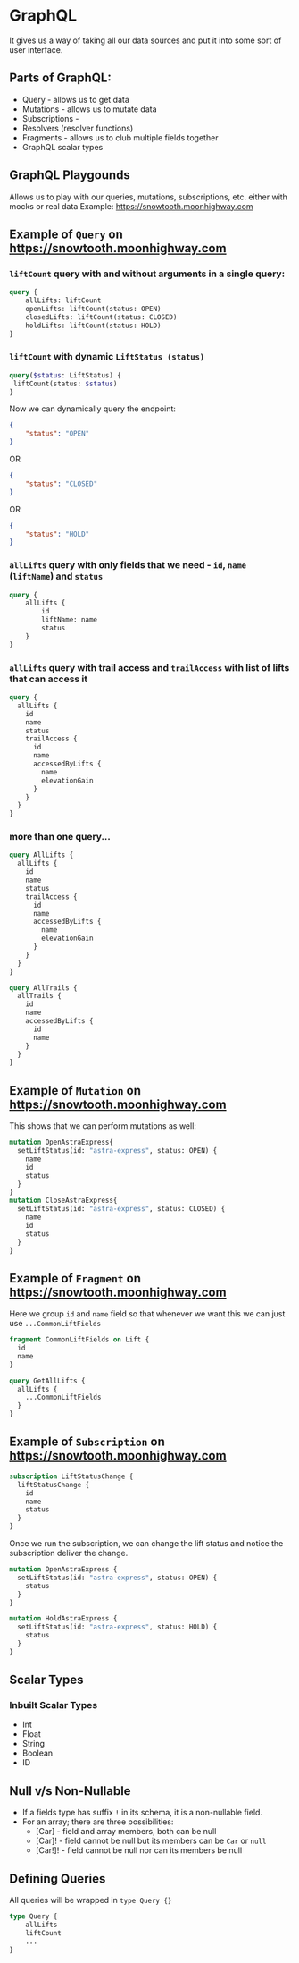 # GraphQL
It gives us a way of taking all our data sources and put it into some sort of user interface.

## Parts of GraphQL:
- Query - allows us to get data
- Mutations - allows us to mutate data
- Subscriptions - 
- Resolvers (resolver functions)
- Fragments - allows us to club multiple fields together
- GraphQL scalar types

## GraphQL Playgounds
Allows us to play with our queries, mutations, subscriptions, etc. either with mocks or real data
Example: https://snowtooth.moonhighway.com

## Example of `Query` on https://snowtooth.moonhighway.com

### `liftCount` query with and without arguments in a single query:
```graphql
query {
  	allLifts: liftCount
    openLifts: liftCount(status: OPEN)
    closedLifts: liftCount(status: CLOSED)
    holdLifts: liftCount(status: HOLD)
}
```


### `liftCount` with dynamic `LiftStatus (status)`
```graphql
query($status: LiftStatus) {
 liftCount(status: $status)   
}
```
Now we can dynamically query the endpoint:
```json
{
    "status": "OPEN"
}
```
OR
```json
{
    "status": "CLOSED"
}
```
OR
```json
{
    "status": "HOLD"
}
```

### `allLifts` query with only fields that we need - `id`, `name` (`liftName`) and `status`
```graphql
query {
    allLifts {
        id
        liftName: name
        status
    }
}
```

### `allLifts` query with trail access and `trailAccess` with list of lifts that can access it
```graphql
query {
  allLifts {
    id
    name
    status
    trailAccess {
      id
      name
      accessedByLifts {
        name
        elevationGain
      }
    }
  }
}
```

### more than one query...
```graphql
query AllLifts {
  allLifts {
    id
    name
    status
    trailAccess {
      id
      name
      accessedByLifts {
        name
        elevationGain
      }
    }
  }
}

query AllTrails {
  allTrails {
    id
    name
    accessedByLifts {
      id
      name
    }
  }
}
```



## Example of `Mutation` on https://snowtooth.moonhighway.com
This shows that we can perform mutations as well:
```graphql
mutation OpenAstraExpress{
  setLiftStatus(id: "astra-express", status: OPEN) {
    name
    id
    status
  }
}
mutation CloseAstraExpress{
  setLiftStatus(id: "astra-express", status: CLOSED) {
    name
    id
    status
  }
}
```

## Example of `Fragment` on https://snowtooth.moonhighway.com
Here we group `id` and `name` field so that whenever we want this we can just use `...CommonLiftFields`

```graphql
fragment CommonLiftFields on Lift {
  id
  name
}

query GetAllLifts {
  allLifts {
    ...CommonLiftFields
  }
}
```

## Example of `Subscription` on https://snowtooth.moonhighway.com

```graphql
subscription LiftStatusChange {
  liftStatusChange {
    id
    name
    status
  }
}
```

Once we run the subscription, we can change the lift status and notice the subscription deliver the change.

```graphql
mutation OpenAstraExpress {
  setLiftStatus(id: "astra-express", status: OPEN) {
    status
  }
}

mutation HoldAstraExpress {
  setLiftStatus(id: "astra-express", status: HOLD) {
    status
  }
}
```

## Scalar Types

### Inbuilt Scalar Types
- Int
- Float
- String
- Boolean
- ID

## Null v/s Non-Nullable
- If a fields type has suffix `!` in its schema, it is a non-nullable field.
- For an array; there are three possibilities:
    - [Car] - field and array members, both can be null
    - [Car]! - field cannot be null but its members can be `Car` or `null`
    - [Car!]! - field cannot be null nor can its members be null

## Defining Queries
All queries will be wrapped in `type Query {}`

```graphql
type Query {
    allLifts
    liftCount
    ...
}
```


